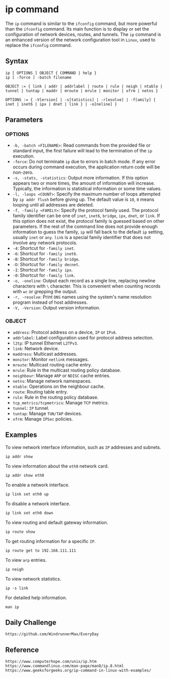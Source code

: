 # ip command
The `ip` command is similar to the `ifconfig` command, but more powerful than the `ifconfig` command. Its main function is to display or set the configuration of network devices, routes, and tunnels. The `ip` command is an enhanced version of the network configuration tool in `Linux`, used to replace the `ifconfig` command.

## Syntax
```shell
ip [ OPTIONS ] OBJECT { COMMAND | help }
ip [ -force ] -batch filename

OBJECT := { link | addr | addrlabel | route | rule | neigh | ntable | tunnel | tuntap | maddr | mroute | mrule | monitor | xfrm | netns }

OPTIONS := { -V[ersion] | -s[tatistics] | -r[esolve] | -f[amily] { inet | inet6 | ipx | dnet | link } | -o[neline] }
```

## Parameters

### OPTIONS
* `-b, -batch <FILENAME>`: Read commands from the provided file or standard input, the first failure will lead to the termination of the `ip` execution.
* `-force`: Do not terminate `ip` due to errors in batch mode. If any error occurs during command execution, the application return code will be non-zero.
* `-s, -stats, -statistics`: Output more information. If this option appears two or more times, the amount of information will increase. Typically, the information is statistical information or some time values.
* `-l, -loops <COUNT>`: Specify the maximum number of loops attempted by `ip addr flush` before giving up. The default value is `10`, `0` means looping until all addresses are deleted.
* `-f, -family <FAMILY>`: Specify the protocol family used. The protocol family identifier can be one of `inet`, `inet6`, `bridge`, `ipx`, `dnet`, or `link`. If this option does not exist, the protocol family is guessed based on other parameters. If the rest of the command line does not provide enough information to guess the family, `ip` will fall back to the default `ip` setting, usually `inet` or `any`. `link` is a special family identifier that does not involve any network protocols.
* `-4`: Shortcut for `-family inet`.
* `-6`: Shortcut for `-family inet6`.
* `-B`: Shortcut for `-family bridge`.
* `-D`: Shortcut for `-family decnet`.
* `-I`: Shortcut for `-family ipx`.
* `-0`: Shortcut for `-family link`.
* `-o, -oneline`: Output each record as a single line, replacing newline characters with `\` character. This is convenient when counting records with `wc` or grepping the output.
* `-r, -resolve`: Print `DNS` names using the system's name resolution program instead of host addresses.
* `-V, -Version`: Output version information.

### OBJECT
* `address`: Protocol address on a device, `IP` or `IPv6`.
* `addrlabel`: Label configuration used for protocol address selection.
* `l2tp`: IP tunnel Ethernet `L2TPv3`.
* `link`: Network device.
* `maddress`: Multicast addresses.
* `monitor`: Monitor `netlink` messages.
* `mroute`: Multicast routing cache entry.
* `mrule`: Rule in the multicast routing policy database.
* `neighbour`: Manage `ARP` or `NDISC` cache entries.
* `netns`: Manage network namespaces.
* `ntable`: Operations on the neighbour cache.
* `route`: Routing table entry.
* `rule`: Rule in the routing policy database.
* `tcp_metrics/tcpmetrics`: Manage `TCP` metrics.
* `tunnel`: `IP` tunnel.
* `tuntap`: Manage `TUN/TAP` devices.
* `xfrm`: Manage `IPSec` policies.

## Examples

To view network interface information, such as `IP` addresses and subnets.
```shell
ip addr show
```

To view information about the `eth0` network card.
```shell
ip addr show eth0
```

To enable a network interface.
```shell
ip link set eth0 up
```

To disable a network interface.
```shell
ip link set eth0 down
```

To view routing and default gateway information.
```shell
ip route show
```

To get routing information for a specific `IP`.
```shell
ip route get to 192.168.111.111
```

To view `arp` entries.
```shell
ip neigh
```

To view network statistics.
```shell
ip -s link
```

For detailed help information.
```shell
man ip
```

## Daily Challenge
```
https://github.com/WindrunnerMax/EveryDay
```

## Reference

```
https://www.computerhope.com/unix/ip.htm
https://www.commandlinux.com/man-page/man8/ip.8.html
https://www.geeksforgeeks.org/ip-command-in-linux-with-examples/
```